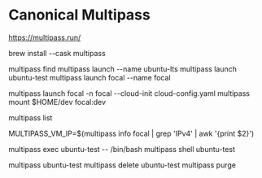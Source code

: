 # Canonical Multipass
https://multipass.run/

brew install --cask multipass

multipass find
multipass launch --name ubuntu-lts
multipass launch ubuntu-test
multipass launch focal --name focal

multipass launch focal -n focal --cloud-init cloud-config.yaml
multipass mount $HOME/dev focal:dev

multipass list

MULTIPASS_VM_IP=$(multipass info focal | grep 'IPv4' | awk '{print $2}')

multipass exec ubuntu-test -- /bin/bash
multipass shell ubuntu-test

multipass ubuntu-test
multipass delete ubuntu-test
multipass purge
